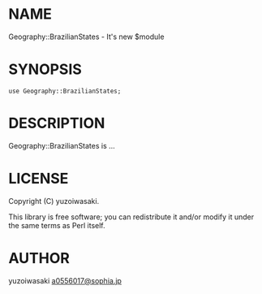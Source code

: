 # NAME

Geography::BrazilianStates - It's new $module

# SYNOPSIS

    use Geography::BrazilianStates;

# DESCRIPTION

Geography::BrazilianStates is ...

# LICENSE

Copyright (C) yuzoiwasaki.

This library is free software; you can redistribute it and/or modify
it under the same terms as Perl itself.

# AUTHOR

yuzoiwasaki <a0556017@sophia.jp>
